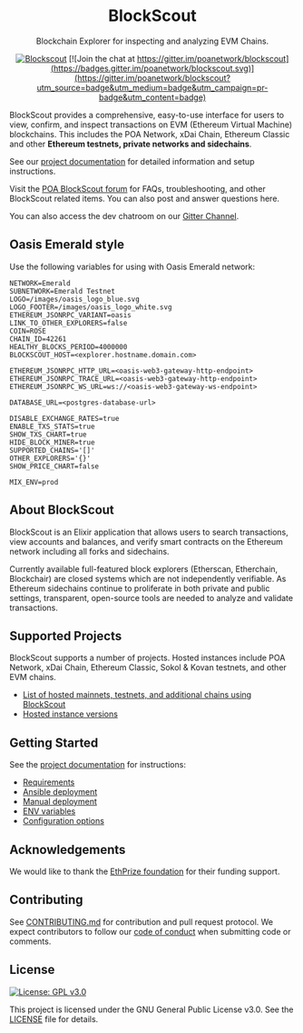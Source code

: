 <h1 align="center">BlockScout</h1>
<p align="center">Blockchain Explorer for inspecting and analyzing EVM Chains.</p>
<div align="center">

[![Blockscout](https://github.com/blockscout/blockscout/workflows/Blockscout/badge.svg?branch=master)](https://github.com/blockscout/blockscout/actions) [![Join the chat at https://gitter.im/poanetwork/blockscout](https://badges.gitter.im/poanetwork/blockscout.svg)](https://gitter.im/poanetwork/blockscout?utm_source=badge&utm_medium=badge&utm_campaign=pr-badge&utm_content=badge)

</div>

BlockScout provides a comprehensive, easy-to-use interface for users to view, confirm, and inspect transactions on EVM (Ethereum Virtual Machine) blockchains. This includes the POA Network, xDai Chain, Ethereum Classic and other **Ethereum testnets, private networks and sidechains**.

See our [project documentation](https://docs.blockscout.com/) for detailed information and setup instructions.

Visit the [POA BlockScout forum](https://forum.poa.network/c/blockscout) for FAQs, troubleshooting, and other BlockScout related items. You can also post and answer questions here.

You can also access the dev chatroom on our [Gitter Channel](https://gitter.im/poanetwork/blockscout).

## Oasis Emerald style

Use the following variables for using with Oasis Emerald network:
```
NETWORK=Emerald
SUBNETWORK=Emerald Testnet
LOGO=/images/oasis_logo_blue.svg
LOGO_FOOTER=/images/oasis_logo_white.svg
ETHEREUM_JSONRPC_VARIANT=oasis
LINK_TO_OTHER_EXPLORERS=false
COIN=ROSE
CHAIN_ID=42261
HEALTHY_BLOCKS_PERIOD=4000000
BLOCKSCOUT_HOST=<explorer.hostname.domain.com>

ETHEREUM_JSONRPC_HTTP_URL=<oasis-web3-gateway-http-endpoint>
ETHEREUM_JSONRPC_TRACE_URL=<oasis-web3-gateway-http-endpoint>
ETHEREUM_JSONRPC_WS_URL=ws://<oasis-web3-gateway-ws-endpoint>

DATABASE_URL=<postgres-database-url>

DISABLE_EXCHANGE_RATES=true
ENABLE_TXS_STATS=true
SHOW_TXS_CHART=true
HIDE_BLOCK_MINER=true
SUPPORTED_CHAINS='[]'
OTHER_EXPLORERS='{}'
SHOW_PRICE_CHART=false

MIX_ENV=prod
```

## About BlockScout

BlockScout is an Elixir application that allows users to search transactions, view accounts and balances, and verify smart contracts on the Ethereum network including all forks and sidechains.

Currently available full-featured block explorers (Etherscan, Etherchain, Blockchair) are closed systems which are not independently verifiable.  As Ethereum sidechains continue to proliferate in both private and public settings, transparent, open-source tools are needed to analyze and validate transactions.

## Supported Projects

BlockScout supports a number of projects. Hosted instances include POA Network, xDai Chain, Ethereum Classic, Sokol & Kovan testnets, and other EVM chains.

- [List of hosted mainnets, testnets, and additional chains using BlockScout](https://docs.blockscout.com/for-projects/supported-projects)
- [Hosted instance versions](https://docs.blockscout.com/about/use-cases/hosted-blockscout)


## Getting Started

See the [project documentation](https://docs.blockscout.com/) for instructions:
- [Requirements](https://docs.blockscout.com/for-developers/information-and-settings/requirements)
- [Ansible deployment](https://docs.blockscout.com/for-developers/ansible-deployment)
- [Manual deployment](https://docs.blockscout.com/for-developers/manual-deployment)
- [ENV variables](https://docs.blockscout.com/for-developers/information-and-settings/env-variables)
- [Configuration options](https://docs.blockscout.com/for-developers/configuration-options)


## Acknowledgements

We would like to thank the [EthPrize foundation](http://ethprize.io/) for their funding support.

## Contributing

See [CONTRIBUTING.md](CONTRIBUTING.md) for contribution and pull request protocol. We expect contributors to follow our [code of conduct](CODE_OF_CONDUCT.md) when submitting code or comments.

## License

[![License: GPL v3.0](https://img.shields.io/badge/License-GPL%20v3-blue.svg)](https://www.gnu.org/licenses/gpl-3.0)

This project is licensed under the GNU General Public License v3.0. See the [LICENSE](LICENSE) file for details.
